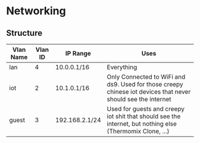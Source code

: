 # Networking

## Structure

| Vlan Name | Vlan ID | IP Range | Uses |
|--|--|--|--|
|lan  |4|10.0.0.1/16|Everything|
|iot  |2|10.1.0.1/16|Only Connected to WiFi and ds9. Used for those creepy chinese iot devices that never should see the internet|
|guest|3|192.168.2.1/24|Used for guests and creepy iot shit that should see the internet, but nothing else (Thermomix Clone, ...)|
